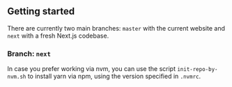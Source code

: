 ## Getting started
There are currently two main branches: `master` with the current website and
`next` with a fresh Next.js codebase.

### Branch: `next`
In case you prefer working via nvm, you can use the
script `init-repo-by-nvm.sh` to install yarn via npm, using
the version specified in `.nvmrc`.
